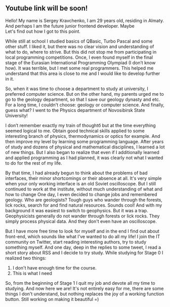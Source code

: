 Youtube link will be soon!
 ---
 Hello! My name is Sergey Kravchenko, I am 29 years old, residing in Almaty. And perhaps I am the future junior frontend developer. Maybe  
Let's find out how I got to this point. 

 While still at school I studied basics of QBasic, Turbo Pascal and some other stuff. I liked it, but there was no clear vision and understanding of what to do, where to strive. But this did not stop me from participating in local programming competitions. Once, I even found myself in the final stage of the Eurasian International Programming Olympiad (I don’t know how). It was terrible, but I met some real programmers. This helped me understand that this area is close to me and I would like to develop further in it.  
 
 So, when it was time to choose a department to study at university, I preferred computer science. But on the other hand, my parents urged me to go to the geology department, so that I save our geology dynasty and etc. For a long time, I couldn't choose: geology or computer science.
And finally, guess what? I went to the Physics department of Novosibirsk State University!  

 I don’t remember exactly my train of thoughtб but at the time everything seemed logical to me. Obtain good technical skills applied to some interesting branch of physics, thermodynamics or optics for example. And then improve my level by learning some programming language.
 After years of study and dozens of physical and mathematical disciplines, I learned a lot of new things. But I also began to realize that even if I additionally learned and applied programming as I had planned, it was clearly not what I wanted to do for the rest of my life.  
 
 By that time, I had already begun to think about the problems of bad interfaces, their minor shortcomings or their absence at all. It's very simple when your only working interface is an old Soviet oscilloscope. But I still continued to work at the institute, without much understanding of what and how to change One day, I even decided to change jobs and remembered geology. Who are geologists? Tough guys who wander through the forests, lick rocks, search for and find natural resources. Sounds cool!
 And with my background it was easiest to switch to geophysics. But it was a trap.
Geophysicists generally do not wander through forests or lick rocks. They simply process physical data. And they don't even have an oscilloscope.  

 But I have more free time to look for myself and in the end I find out about front-end, which sounds like what I’ve wanted to do all my life!
I join the IT community on Twitter, start reading interesting authors, try to study something myself. And one day, deep in the replies to some tweet, I read a short story about RSS and I decide to try study.
 While studying for Stage 0 I realized two things: 
1) I don't have enough time for the course. 
2) This is what I need  

 So, from the beginning of Stage 1 I quit my job and devote all my time to studying.
And now here we are!
It's not entirely easy for me, there are some things I don't understand, but nothing replaces the joy of a working function button. Still working on making it beautiful =)
